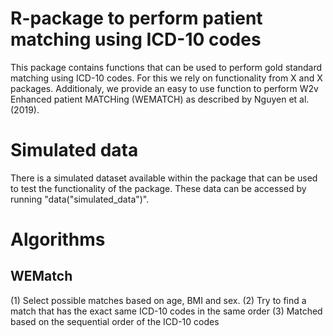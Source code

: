 # R-package to perform patient matching using ICD-10 codes

This package contains functions that can be used to perform gold standard matching using ICD-10 codes. For this we rely on functionality from X and X packages. 
Additionaly, we provide an easy to use function to perform W2v Enhanced patient MATCHing (WEMATCH) as described by Nguyen et al. (2019). 

# Simulated data

There is a simulated dataset available within the package that can be used to test the functionality of the package. These data can be accessed by running "data("simulated_data")". 

# Algorithms 

## WEMatch

(1) Select possible matches based on age, BMI and sex. 
(2) Try to find a match that has the exact same ICD-10 codes in the same order
(3) Matched based on the sequential order of the ICD-10 codes 

